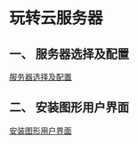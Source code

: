# 玩转云服务器

## 一、 服务器选择及配置

[服务器选择及配置](https://github.com/kaijing-zhang/kaijing-zhang.github.io/blob/main/%E6%9C%8D%E5%8A%A1%E5%99%A8%E9%80%89%E6%8B%A9%E5%8F%8A%E9%85%8D%E7%BD%AE.md)

## 二、 安装图形用户界面

[安装图形用户界面](https://github.com/kaijing-zhang/kaijing-zhang.github.io/blob/main/%E5%AE%89%E8%A3%85%E5%9B%BE%E5%BD%A2%E7%94%A8%E6%88%B7%E7%95%8C%E9%9D%A2.md)

